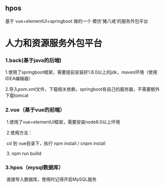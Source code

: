 
## hpos
基于 vue+elementUI+springboot 做的一个 模仿'猪八戒'的服务外包平台

# 人力和资源服务外包平台
### 1.back(基于java的后端)
​ 1.使用了springboot框架，需要提前安装好1.8.0以上的jdk，maven环境（使用IDEA编辑器）

​ 2.导入pom.xml文件，下载相关依赖，springboot有自己的服务器，不需要额外下载tomcat

### 2.vue（基于vue的前端）
​ 1.使用了vue+elementUI框架，需要安装node8.0以上环境

​ 2.使用方法：

​ cd 到 vue目录下，执行 npm install / cnpm install

​ 3. npm run bulild

### 3.hpos（mysql数据库）
​ 直接导入数据库，使用时记得开启MySQL服务

